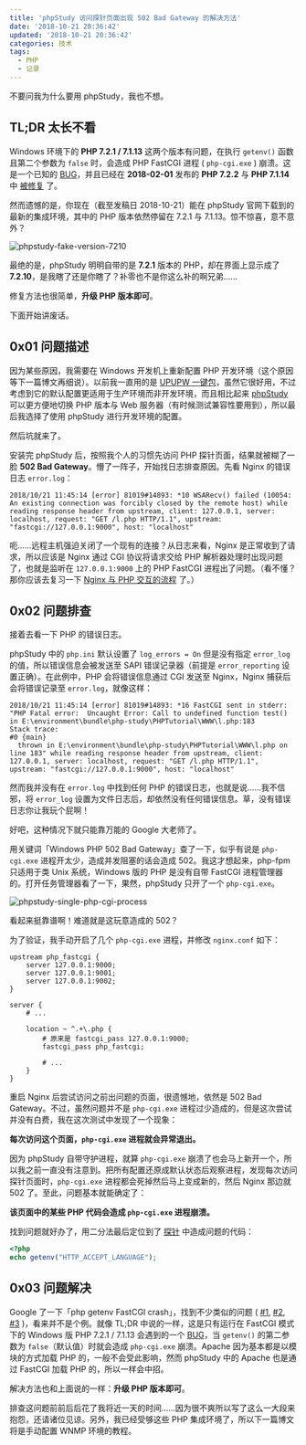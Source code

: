 ```yaml
---
title: 'phpStudy 访问探针页面出现 502 Bad Gateway 的解决方法'
date: '2018-10-21 20:36:42'
updated: '2018-10-21 20:36:42'
categories: 技术
tags:
  - PHP
  - 记录
---
```


不要问我为什么要用 phpStudy，我也不想。

<!--more-->

## TL;DR 太长不看

Windows 环境下的 **PHP 7.2.1 / 7.1.13** 这两个版本有问题，在执行 `getenv()` 函数且第二个参数为 `false` 时，会造成 PHP FastCGI 进程 ( `php-cgi.exe` ) 崩溃。这是一个已知的 [BUG](https://bugs.php.net/bug.php?id=75794)，并且已经在 **2018-02-01** 发布的 **PHP 7.2.2** 与 **PHP 7.1.14** 中 [被修复](http://www.php.net/ChangeLog-7.php#7.2.2) 了。

然而遗憾的是，你现在（截至发稿日 2018-10-21）能在 phpStudy 官网下载到的最新的集成环境，其中的 PHP 版本依然停留在 7.2.1 与 7.1.13。惊不惊喜，意不意外？

![phpstudy-fake-version-7210](https://img.prin.studio/images/2018/10/21/phpstudy-fake-version-7210.png)

最绝的是，phpStudy 明明自带的是 **7.2.1** 版本的 PHP，却在界面上显示成了 **7.2.10**，是我瞎了还是你瞎了？补零也不是你这么补的啊兄弟……

修复方法也很简单，**升级 PHP 版本即可**。

下面开始讲废话。

## 0x01 问题描述

因为某些原因，我需要在 Windows 开发机上重新配置 PHP 开发环境（这个原因等下一篇博文再细说）。以前我一直用的是 [UPUPW 一键包](http://www.upupw.net/)，虽然它很好用，不过考虑到它的默认配置更适用于生产环境而非开发环境，而且相比起来 [phpStudy](http://phpstudy.php.cn/) 可以更方便地切换 PHP 版本与 Web 服务器（有时候测试兼容性要用到），所以最后我选择了使用 phpStudy 进行开发环境的配置。

然后坑就来了。

安装完 phpStudy 后，按照我个人的习惯先访问 PHP 探针页面，结果就被糊了一脸 **502 Bad Gateway**。懵了一阵子，开始找日志排查原因。先看 Nginx 的错误日志 `error.log`：

```text
2018/10/21 11:45:14 [error] 81019#14893: *10 WSARecv() failed (10054: An existing connection was forcibly closed by the remote host) while reading response header from upstream, client: 127.0.0.1, server: localhost, request: "GET /l.php HTTP/1.1", upstream: "fastcgi://127.0.0.1:9000", host: "localhost"
```

呃……远程主机强迫关闭了一个现有的连接？从日志来看，Nginx 是正常收到了请求，所以应该是 Nginx 通过 CGI 协议将请求交给 PHP 解析器处理时出现问题了，也就是监听在 `127.0.0.1:9000` 上的 PHP FastCGI 进程出了问题。（看不懂？那你应该去复习一下 [Nginx 与 PHP 交互的流程](https://segmentfault.com/q/1010000000256516/a-1020000000259560) 了。）

## 0x02 问题排查

接着去看一下 PHP 的错误日志。

phpStudy 中的 `php.ini` 默认设置了 `log_errors = On` 但是没有指定 `error_log` 的值，所以错误信息会被发送至 SAPI 错误记录器（前提是 `error_reporting` 设置正确）。在此例中，PHP 会将错误信息通过 CGI 发送至 Nginx，Nginx 捕获后会将错误记录至 `error.log`，就像这样：

```test
2018/10/21 11:45:14 [error] 81019#14893: *16 FastCGI sent in stderr: "PHP Fatal error:  Uncaught Error: Call to undefined function test() in E:\environment\bundle\php-study\PHPTutorial\WWW\l.php:183
Stack trace:
#0 {main}
  thrown in E:\environment\bundle\php-study\PHPTutorial\WWW\l.php on line 183" while reading response header from upstream, client: 127.0.0.1, server: localhost, request: "GET /l.php HTTP/1.1", upstream: "fastcgi://127.0.0.1:9000", host: "localhost"
```

然而我并没有在 `error.log` 中找到任何 PHP 的错误日志，也就是说……我不信邪，将 `error_log` 设置为文件日志后，却依然没有任何错误信息。草，没有错误日志你让我玩个屁啊！

好吧，这种情况下就只能靠万能的 Google 大老师了。

用关键词「Windows PHP 502 Bad Gateway」查了一下，似乎有说是 `php-cgi.exe` 进程开太少，造成并发阻塞的话会造成 502。我这才想起来，php-fpm 只适用于类 Unix 系统，Windows 版的 PHP 是没有自带 FastCGI 进程管理器的。打开任务管理器看了一下，果然，phpStudy 只开了一个 `php-cgi.exe`。

![phpstudy-single-php-cgi-process](https://img.prin.studio/images/2018/10/21/phpstudy-single-php-cgi-process.png)

看起来挺靠谱啊！难道就是这玩意造成的 502？

为了验证，我手动开启了几个 `php-cgi.exe` 进程，并修改 `nginx.conf` 如下：

```nginx
upstream php_fastcgi {
    server 127.0.0.1:9000;
    server 127.0.0.1:9001;
    server 127.0.0.1:9002;
}

server {
    # ...

    location ~ ^.+\.php {
        # 原来是 fastcgi_pass 127.0.0.1:9000;
        fastcgi_pass php_fastcgi;

        # ...
    }
}
```

重启 Nginx 后尝试访问之前出问题的页面，很遗憾地，依然是 502 Bad Gateway。不过，虽然问题并不是 `php-cgi.exe` 进程过少造成的，但是这次尝试并没有白费，我在这次测试中发现了一个现象：

**每次访问这个页面，`php-cgi.exe` 进程就会异常退出。**

因为 phpStudy 自带守护进程，就算 `php-cgi.exe` 崩溃了也会马上新开一个，所以我之前一直没有注意到。把所有配置还原成默认状态后观察进程，发现每次访问探针页面时，`php-cgi.exe` 进程都会死掉然后马上变成新的，然后 Nginx 那边就 502 了。至此，问题基本就能确定了：

**该页面中的某些 PHP 代码会造成 `php-cgi.exe` 进程崩溃。**

找到问题就好办了，用二分法最后定位到了 [探针](http://www.yahei.net/) 中造成问题的代码：

```php
<?php
echo getenv("HTTP_ACCEPT_LANGUAGE");
```

## 0x03 问题解决

Google 了一下「php getenv FastCGI crash」，找到不少类似的问题 ( [#1](https://stackoverflow.com/questions/48286208/getenvanystring-is-causing-an-internal-server-error), [#2](https://segmentfault.com/q/1010000015345101/), [#3](https://blog.csdn.net/smile12393/article/details/81132040) )，看来并不是个例。就像 TL;DR 中说的一样，这是只有运行在 FastCGI 模式下的 Windows 版 PHP 7.2.1 / 7.1.13 会遇到的一个 [BUG](https://bugs.php.net/bug.php?id=75794)，当 `getenv()` 的第二参数为 `false`（默认值）时就会造成 `php-cgi.exe` 崩溃。Apache 因为基本都是以模块的方式加载 PHP 的，一般不会受此影响，然而 phpStudy 中的 Apache 也是通过 FastCGI 加载 PHP 的，所以一样会中招。

解决方法也和上面说的一样：**升级 PHP 版本即可**。

排查这问题前前后后花了我将近一天的时间……因为很不爽所以写了这么一大段来抱怨，还请诸位见谅。另外，我已经受够这些 PHP 集成环境了，所以下一篇博文将是手动配置 WNMP 环境的教程。
